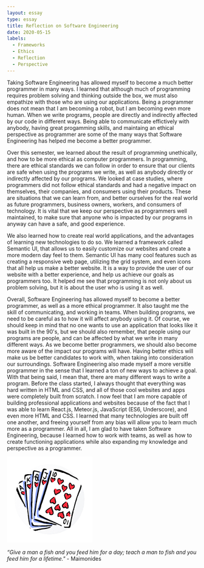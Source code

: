 ```yaml
---
layout: essay
type: essay
title: Reflection on Software Engineering 
date: 2020-05-15
labels:
  - Frameworks
  - Ethics
  - Reflection
  - Perspective
---
```


Taking Software Engineering has allowed myself to become a much better programmer in many ways. I learned that although much of programming requires problem solving and thinking outside the box, we must also empathize with those who are using our applications. Being a programmer does not mean that I am becoming a robot, but I am becoming even more human. When we write programs, people are directly and indirectly affected by our code in different ways. Being able to communicate effictively with anybody, having great progamming skills, and maintaing an ethical perspective as programmer are some of the many ways that Software Engineering has helped me become a better programmer.

Over this semester, we learned about the result of programming unethically, and how to be more ethical as computer programmers. In programming, there are ethical standards we can follow in order to ensure that our clients are safe when using the programs we write, as well as anybody directly or indirectly affected by our programs. We looked at case studies, where programmers did not follow ethical standards and had a negative impact on themselves, their companies, and consumers using their products. These are situations that we can learn from, and better ourselves for the real world as future programmers, business owners, workers, and consumers of technology. It is vital that we keep our perspective as programmers well maintained, to make sure that anyone who is impacted by our programs in anyway can have a safe, and good experience.

We also learned how to create real world applications, and the advantages of learning new technologies to do so. We learned a framework called Semantic UI, that allows us to easily customize our websites and create a more modern day feel to them. Semantic UI has many cool features such as creating a responsive web page, utilizing the grid system, and even icons that all help us make a better website. It is a way to provide the user of our website with a better experience, and help us achieve our goals as programmers too. It helped me see that programming is not only about us problem solving, but it is about the user who is using it as well.

Overall, Software Engineering has allowed myself to become a better programmer, as well as a more ethical programmer. It also taught me the skill of communicating, and working in teams. When building programs, we need to be careful as to how it will affect anybody using it. Of course, we should keep in mind that no one wants to use an application that looks like it was built in the 90's, but we should also remember, that people using our programs are people, and can be affected by what we write in many different ways. As we become better programmers, we should also become more aware of the impact our programs will have. Having better ethics will make us be better candidates to work with, when taking into consideration our surroundings. Software Engineering also made myself a more versitle programmer in the sense that I learned a ton of new ways to achieve a goal. With that being said, I mean that, there are many different ways to write a program. Before the class started, I always thought that everything was hard written in HTML and CSS, and all of those cool websites and apps were completely built from scratch. I now feel that I am more capable of building professional applications and websites because of the fact that I was able to learn React.js, Meteor.js, JavaScript (ES6, Underscore), and even more HTML and CSS. I learned that many technologies are built off one another, and freeing yourself from any bias will allow you to learn much more as a programmer. All in all, I am glad to have taken Software Engineering, because I learned how to work with teams, as well as how to create functioning applications while also expanding my knowledge and perspective as a programmer. 


<img class="ui medium image" src="/images/selectionsort.png">

*“Give a man a fish and you feed him for a day; teach a man to fish and you feed him for a lifetime."* - Maimonides
